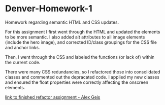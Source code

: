 # Denver-Homework-1
Homework regarding semantic HTML and CSS updates.

For this assignment I first went through the HTML and updated the elements to be more semantic.
I also added alt attributes to all image elements (include the hero image), and corrected ID/class groupings for the CSS file and anchor links.

Then, I went through the CSS and labeled the functions (or lack of) within the current code.

There were many CSS redundancies, so I refactored those into consolidated classes and commented out the depracated code. I applied my new classes and ensured the float properties were correctly affecting the onscreen elements.


[link to finished refactor assignment - Alex Geis](./Assets/01-html-css-git-homework_Alex-Geis_2.3.22.png)
